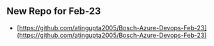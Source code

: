 ## New Repo for Feb-23

 - [https://github.com/atingupta2005/Bosch-Azure-Devops-Feb-23](https://github.com/atingupta2005/Bosch-Azure-Devops-Feb-23)
